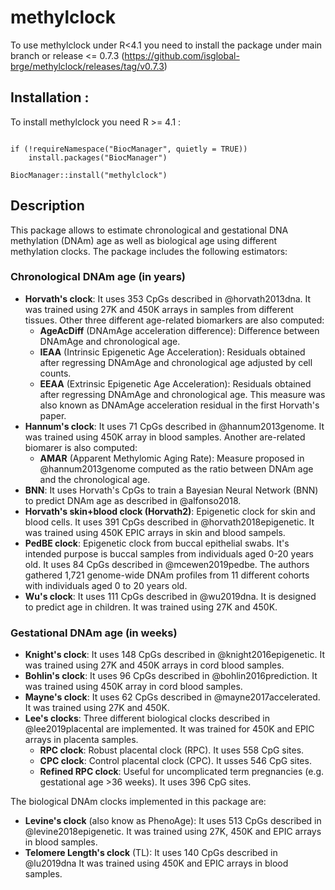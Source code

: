 # methylclock


To use methylclock under R<4.1 you need to install the package under main branch or release <= 0.7.3 (https://github.com/isglobal-brge/methylclock/releases/tag/v0.7.3)

## Installation : 

To install methylclock you need  R >= 4.1 : 

```r{install, eval=FALSE}

if (!requireNamespace("BiocManager", quietly = TRUE))
    install.packages("BiocManager")

BiocManager::install("methylclock")

```

## Description
 
This package allows to estimate chronological and gestational DNA methylation (DNAm) age as well as biological age using different methylation clocks. The package includes the following estimators:

### Chronological DNAm age (in years)

- **Horvath's clock**: It uses 353 CpGs described in @horvath2013dna. It was trained using 27K and 450K arrays in samples from different tissues. Other three different age-related biomarkers are also computed:
     - **AgeAcDiff** (DNAmAge acceleration difference): Difference between DNAmAge and chronological age.
     - **IEAA** (Intrinsic Epigenetic Age Acceleration): Residuals obtained after regressing DNAmAge and chronological age adjusted by cell counts.  
     - **EEAA** (Extrinsic Epigenetic Age Acceleration): Residuals obtained after regressing DNAmAge and chronological age. This measure was also known as DNAmAge acceleration residual in the first Horvath's paper.
- **Hannum's clock**: It uses 71 CpGs described in @hannum2013genome. It was trained using 450K array in blood samples. Another are-related biomarer is also computed:
     - **AMAR** (Apparent Methylomic Aging Rate): Measure proposed in @hannum2013genome computed as the ratio between DNAm age and the chronological age.
- **BNN**: It uses Horvath's CpGs to train a Bayesian Neural Network (BNN) to predict DNAm age as described in @alfonso2018.
- **Horvath's skin+blood clock (Horvath2)**: Epigenetic clock for skin and blood cells. It uses 391 CpGs described in @horvath2018epigenetic. It was trained using 450K EPIC arrays in skin and blood sampels.
- **PedBE clock**: Epigenetic clock from buccal epithelial swabs. It's intended purpose is buccal samples from individuals aged 0-20 years old. It uses 84 CpGs described in @mcewen2019pedbe. The authors gathered 1,721 genome-wide DNAm profiles from 11 different cohorts with individuals aged 0 to 20 years old. 
- **Wu's clock**: It uses 111 CpGs described in @wu2019dna. It is designed to predict age in children. It was trained using 27K and 450K.

### Gestational DNAm age (in weeks)

- **Knight's clock**: It uses 148 CpGs described in @knight2016epigenetic. It was trained using 27K and 450K arrays in cord blood samples.
- **Bohlin's clock**: It uses 96 CpGs described in @bohlin2016prediction. It was trained using 450K array in cord blood samples.
- **Mayne's clock**: It uses 62 CpGs described in @mayne2017accelerated. It was trained using 27K and 450K.
- **Lee's clocks**: Three different biological clocks described in @lee2019placental are implemented. It was trained for 450K and EPIC arrays in placenta samples.
     - **RPC clock**: Robust placental clock (RPC). It uses 558 CpG sites.
     - **CPC clock**: Control placental clock (CPC). It usses 546 CpG sites.
     - **Refined RPC clock**: Useful for uncomplicated term pregnancies (e.g. gestational age >36 weeks). It uses 396 CpG sites.


The biological DNAm clocks implemented in this package are:

- **Levine's clock** (also know as PhenoAge): It uses 513 CpGs described in @levine2018epigenetic. It was trained using 27K, 450K and EPIC arrays in blood samples.
- **Telomere Length's clock** (TL): It uses 140 CpGs described in @lu2019dna It was trained using 450K and EPIC arrays in blood samples.

